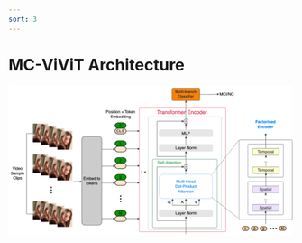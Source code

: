 ```yaml
---
sort: 3
---
```


# MC-ViViT Architecture

<p align="center" width="100%">
    <img src="./ViViT-AM.png">
</p>
